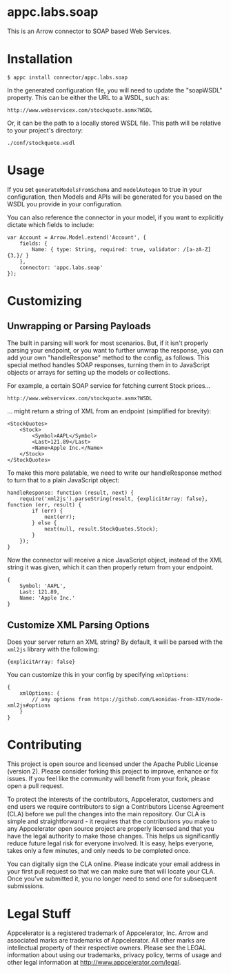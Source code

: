# appc.labs.soap

This is an Arrow connector to SOAP based Web Services.

# Installation

~~~
$ appc install connector/appc.labs.soap
~~~

In the generated configuration file, you will need to update the "soapWSDL" property. This can be either the URL to a
WSDL, such as:

~~~
http://www.webservicex.com/stockquote.asmx?WSDL
~~~

Or, it can be the path to a locally stored WSDL file. This path will be relative to your project's directory:

~~~
./conf/stockquote.wsdl
~~~

# Usage

If you set `generateModelsFromSchema` and `modelAutogen` to true in your configuration, then Models and APIs will be
generated for you based on the WSDL you provide in your configuration.

You can also reference the connector in your model, if you want to explicitly dictate which fields to include:

~~~
var Account = Arrow.Model.extend('Account', {
    fields: {
        Name: { type: String, required: true, validator: /[a-zA-Z]{3,}/ }
    },
    connector: 'appc.labs.soap'
});
~~~

# Customizing

## Unwrapping or Parsing Payloads

The built in parsing will work for most scenarios. But, if it isn't properly parsing your endpoint, or you want to
further unwrap the response, you can add your own "handleResponse" method to the config, as follows. This special method
handles SOAP responses, turning them in to JavaScript objects or arrays for setting up the models or collections.

For example, a certain SOAP service for fetching current Stock prices...

~~~
http://www.webservicex.com/stockquote.asmx?WSDL
~~~

... might return a string of XML from an endpoint (simplified for brevity):

~~~
<StockQuotes>
	<Stock>
		<Symbol>AAPL</Symbol>
		<Last>121.89</Last>
		<Name>Apple Inc.</Name>
	</Stock>
</StockQuotes>
~~~

To make this more palatable, we need to write our handleResponse method to turn that to a plain JavaScript object:

~~~
handleResponse: function (result, next) {
	require('xml2js').parseString(result, {explicitArray: false}, function (err, result) {
		if (err) {
			next(err);
		} else {
			next(null, result.StockQuotes.Stock);
		}
	});
}
~~~

Now the connector will receive a nice JavaScript object, instead of the XML string it was given, which it can then
properly return from your endpoint.

~~~
{
	Symbol: 'AAPL',
	Last: 121.89,
	Name: 'Apple Inc.'
}
~~~

## Customize XML Parsing Options

Does your server return an XML string? By default, it will be parsed with the `xml2js` library with the following:

~~~
{explicitArray: false}
~~~

You can customize this in your config by specifying `xmlOptions`:

~~~
{
	xmlOptions: {
		// any options from https://github.com/Leonidas-from-XIV/node-xml2js#options
	}
}
~~~

# Contributing

This project is open source and licensed under the Apache Public License (version 2). Please consider forking this project to improve, enhance or fix issues. If you feel like the community will benefit from your fork, please open a pull request.

To protect the interests of the contributors, Appcelerator, customers and end users we require contributors to sign a Contributors License Agreement (CLA) before we pull the changes into the main repository. Our CLA is simple and straightforward - it requires that the contributions you make to any Appcelerator open source project are properly licensed and that you have the legal authority to make those changes. This helps us significantly reduce future legal risk for everyone involved. It is easy, helps everyone, takes only a few minutes, and only needs to be completed once.

You can digitally sign the CLA online. Please indicate your email address in your first pull request so that we can make sure that will locate your CLA. Once you’ve submitted it, you no longer need to send one for subsequent submissions.

# Legal Stuff

Appcelerator is a registered trademark of Appcelerator, Inc. Arrow and associated marks are trademarks of Appcelerator. All other marks are intellectual property of their respective owners. Please see the LEGAL information about using our trademarks, privacy policy, terms of usage and other legal information at http://www.appcelerator.com/legal.

